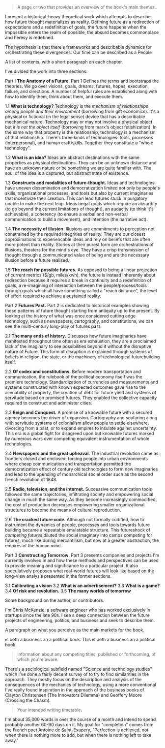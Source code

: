 > A page or two that provides an overview of the book's main themes.

I present a historical-heavy theoretical work which attempts to describe how future thought materializes as reality. Defining  future as a redirection of expectations and a redefinition of goals, the future happens when the impossible enters the realm of possible, the absurd becomes commonplace and heresy is redefined.

The hypothesis is that there's frameworks and describable dynamics for orchestrating these divergences.  Our time can be described as a People 


A list of contents, with a short paragraph on each chapter. 

I've divided the work into three sections:

Part I **The Anatomy of a Future**. Part 1 Defines the terms and bootstraps the theories. We go over visions, goals, dreams, futures, hopes, execution, failure, and directions.  A number of helpful rules are established along with how to identify them, think about them, and execute them.

1.1 **What is technology?** Technology is the *mechanism of relationships among people and their environment* (borrowing from gift economics).  It's a physical or fictional (in the legal sense) device that has a describable mechanical nature. Technology may or may not involve a physical object but *it is not the object itself* (borrowing from marx's object fetishization). In the same way that property is the relationship, technology is a mechanism of that relationship. There's three kinds of technologies: tools, processes (interpersonal), and human craft/skills. Together they constitute a "whole technology".

1.2 **What is an idea?** Ideas are abstract destinations with the same properties as physical destinations. They can be an unknown distance and have an unknown nature or be something we are quite familiar with. The soul of the idea is a captured, but abstract state of existence.

1.3 **Constructs and modalities of future-thought.** Ideas and technologies have uneven dissemination and democratization limited not only by people's skills, organizational processes, and tools but also by current imaginaries that incentivize their creation. This can lead futures stuck in purgatory unable to make the next leap. Ideas begat goals which require an absurdity (to go beyond the current limitations of thought), an audacity (to think it's achievable), a coherency (to ensure a verbal and non-verbal communication to build a movement), and intention (the narrative act).

1.4 **The necessity of illusion.** Illusions are commitments to perception not constrained by the required integrities of reality. They are our closest approximations to experiencable ideas and rely on beliefs that are often more potent than reality.  Stories at their purest form are orchestrations of illusions, theaters for the mind's eye. They have a crisp transmission of thought through a communicated value of being and are the necessary illusion before a future realized.

1.5 **The reach for possible futures.** As opposed to being a linear projection of current metrics ($/gb, miles/kwh), the future is instead inherently about redirection because it requires a break in continuity and a redefinition of goals, a re-imagining of interaction between the people/process/tools through goals which all have something called a "reach distance", the level of effort required to achieve a sustained reality.

Part 2 **Futures Past.** Part 2 is dedicated to historical examples showing these patterns of future thought starting from antiquity up to the present. By looking at the history of what was once considered cutting edge technology, such as newspapers, cartography, and constitutions, we can see the multi-century long-play of futures past.

2.1 **The many ends of history.** Discusses how future imaginaries have manifested throughout time often as era exhaustion, they are a proclaimed lack of the imaginary to see possibilities beyond it without the disruptive nature of Future. This form of disruption is explained through systems of beliefs in religion, the state, or the machinery of technological futurebuilding itself.

2.2 **Of codex and constitutions.** Before modern transportation and communication, the rulebook of the political economy itself was the premiere technology. Standardization of currencies and measurements and systems constructed with known expected outcomes gave rise to the alienability of property, the creation of debt for future yield and systems of servitude based on promised futures. They enabled the collective capacity required to construct and administer cities.

2.3 **Reign and Conquest.** A promise of a knowable future with a secured agency becomes the driver of expansion. Cartography and seafaring along with servitude systems of colonialism allow people to settle elsewhere, divorcing from a past, or to expand empires to insulate against uncertainty. This era is a global fight for disagreed upon but knowable futures marked by numerous wars over competing equivalent instrumentation of whole technologies.

2.4 **Newspapers and the great upheaval.** The industrial revolution came as frontiers closed and enclosed, forcing people into urban environments where cheap communication and transportation permitted the democratization effect of century old technologies to form new imaginaries and lead to the upending of monarchical social order such as the second french revolution of 1848.

2.5 **Radio, television, and the internet.** Successive communication tools followed the same trajectories, infiltrating society and empowering social change in much the same way. As they become increasingly commodified, the cost of production decreases empowering smaller organizational structures to become the means of cultural reproduction.

2.6 **The cracked future code.** Although not formally codified, how to instrument the dynamics of people, processes and tools towards future building became a repeatable emulatable structure. This futureshock of *competing futures* diluted the social imaginary into camps competing for futures, much like during mercantilism, but now at a greater abstraction, the empires of the human mind.

Part 3 **Constructing Tomorrow**. Part 3 presents companies and projects I'm currently involved in and how these methods and perspectives can be used to provide meaning and significance to a particular project. It also speculatively proposes what real-world futures will look like based on the long-view analysis presented in the former sections.

3.1 **Calibrating a vision**
3.2 **What is an advertisement?**
3.3 **What is a game?**
3.4 **Of risk and revolution.**
3.5 **The many worlds of tomorrow**

Some background on the author, or contributors.

I'm Chris McKenzie, a software engineer who has worked exclusively in startups since the late 90s. I see a deep connection between the future projects of engineering,  politics, and business and seek to describe them.

A paragraph on what you perceive as the main markets for the book.

is both a business an a political book. This is both a business an a political book.


> Information about any competing titles, published or forthcoming, of which you're aware.

There's a sociological subfield named "Science and technology studies" which I've done a fairly decent survey of to try to find similarities in the approach. They mostly focus on the description and analysis of the consequences of the mechanics of technology, using a more conventional 
I've really found inspiration in the approach of the business books of Clayton Christensen (The Innovators Dilemma) and Geoffery Moore (Crossing the Chasm). 


> Your intended writing timetable.

I'm about 35,000 words in over the course of a month and intend to spend probably another 60-90 days on it. My goal for "completion" comes from the French poet Antoine de Saint-Exupery, "Perfection is achieved, not when there is nothing more to add, but when there is nothing left to take away."
